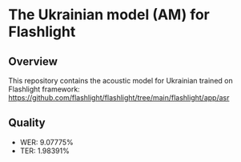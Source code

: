 # The Ukrainian model (AM) for Flashlight

## Overview

This repository contains the acoustic model for Ukrainian trained on Flashlight framework: https://github.com/flashlight/flashlight/tree/main/flashlight/app/asr

## Quality

- WER: 9.07775%
- TER: 1.98391%
